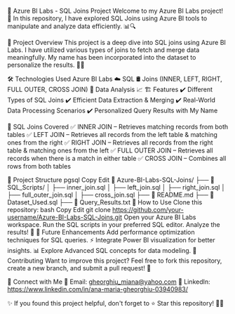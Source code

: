 🚀 Azure BI Labs - SQL Joins Project
Welcome to my Azure BI Labs project! 🎉 In this repository, I have explored SQL Joins using Azure BI tools to manipulate and analyze data efficiently. 📊🔍

📌 Project Overview
This project is a deep dive into SQL joins using Azure BI Labs. I have utilized various types of joins to fetch and merge data meaningfully. My name has been incorporated into the dataset to personalize the results. 👤✨

🛠️ Technologies Used
Azure BI Labs ☁️
SQL 🛢️
Joins (INNER, LEFT, RIGHT, FULL OUTER, CROSS JOIN) 🔄
Data Analysis 📈
🏗️ Features
✔️ Different Types of SQL Joins
✔️ Efficient Data Extraction & Merging
✔️ Real-World Data Processing Scenarios
✔️ Personalized Query Results with My Name

🔄 SQL Joins Covered
✅ INNER JOIN – Retrieves matching records from both tables
✅ LEFT JOIN – Retrieves all records from the left table & matching ones from the right
✅ RIGHT JOIN – Retrieves all records from the right table & matching ones from the left
✅ FULL OUTER JOIN – Retrieves all records when there is a match in either table
✅ CROSS JOIN – Combines all rows from both tables

📂 Project Structure
pgsql
Copy
Edit
📁 Azure-BI-Labs-SQL-Joins/
 ├── 📜 SQL_Scripts/
 │   ├── inner_join.sql
 │   ├── left_join.sql
 │   ├── right_join.sql
 │   ├── full_outer_join.sql
 │   ├── cross_join.sql
 ├── 📜 README.md
 ├── 📜 Dataset_Used.sql
 ├── 📜 Query_Results.txt
🔧 How to Use
Clone this repository:
bash
Copy
Edit
git clone https://github.com/your-username/Azure-BI-Labs-SQL-Joins.git
Open your Azure BI Labs workspace.
Run the SQL scripts in your preferred SQL editor.
Analyze the results! 🚀
🎯 Future Enhancements
Add performance optimization techniques for SQL queries. ⚡
Integrate Power BI visualization for better insights. 📊
Explore Advanced SQL concepts for data modeling.
📢 Contributing
Want to improve this project? Feel free to fork this repository, create a new branch, and submit a pull request! 🤝

🤝 Connect with Me
📧 Email: gheorghiu_miana@yahoo.com
🔗 LinkedIn: https://www.linkedin.com/in/ana-maria-gheorghiu-03940983/

✨ If you found this project helpful, don't forget to ⭐ Star this repository! 🚀💙
